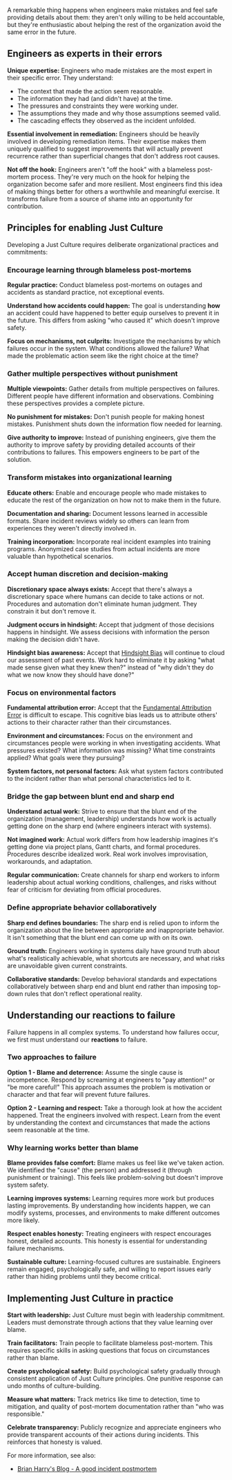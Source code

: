 A remarkable thing happens when engineers make mistakes and feel safe providing details about them: they aren't only willing to be held accountable, but they're enthusiastic about helping the rest of the organization avoid the same error in the future.

## Engineers as experts in their errors

**Unique expertise:** Engineers who made mistakes are the most expert in their specific error. They understand:

- The context that made the action seem reasonable.
- The information they had (and didn't have) at the time.
- The pressures and constraints they were working under.
- The assumptions they made and why those assumptions seemed valid.
- The cascading effects they observed as the incident unfolded.

**Essential involvement in remediation:** Engineers should be heavily involved in developing remediation items. Their expertise makes them uniquely qualified to suggest improvements that will actually prevent recurrence rather than superficial changes that don't address root causes.

**Not off the hook:** Engineers aren't "off the hook" with a blameless post-mortem process. They're very much on the hook for helping the organization become safer and more resilient. Most engineers find this idea of making things better for others a worthwhile and meaningful exercise. It transforms failure from a source of shame into an opportunity for contribution.

## Principles for enabling Just Culture

Developing a Just Culture requires deliberate organizational practices and commitments:

### Encourage learning through blameless post-mortems

**Regular practice:** Conduct blameless post-mortems on outages and accidents as standard practice, not exceptional events.

**Understand how accidents could happen:** The goal is understanding **how** an accident could have happened to better equip ourselves to prevent it in the future. This differs from asking "who caused it" which doesn't improve safety.

**Focus on mechanisms, not culprits:** Investigate the mechanisms by which failures occur in the system. What conditions allowed the failure? What made the problematic action seem like the right choice at the time?

### Gather multiple perspectives without punishment

**Multiple viewpoints:** Gather details from multiple perspectives on failures. Different people have different information and observations. Combining these perspectives provides a complete picture.

**No punishment for mistakes:** Don't punish people for making honest mistakes. Punishment shuts down the information flow needed for learning.

**Give authority to improve:** Instead of punishing engineers, give them the authority to improve safety by providing detailed accounts of their contributions to failures. This empowers engineers to be part of the solution.

### Transform mistakes into organizational learning

**Educate others:** Enable and encourage people who made mistakes to educate the rest of the organization on how not to make them in the future.

**Documentation and sharing:** Document lessons learned in accessible formats. Share incident reviews widely so others can learn from experiences they weren't directly involved in.

**Training incorporation:** Incorporate real incident examples into training programs. Anonymized case studies from actual incidents are more valuable than hypothetical scenarios.

### Accept human discretion and decision-making

**Discretionary space always exists:** Accept that there's always a discretionary space where humans can decide to take actions or not. Procedures and automation don't eliminate human judgment. They constrain it but don't remove it.

**Judgment occurs in hindsight:** Accept that judgment of those decisions happens in hindsight. We assess decisions with information the person making the decision didn't have.

**Hindsight bias awareness:** Accept that [Hindsight Bias](http://en.wikipedia.org/wiki/Hindsight) will continue to cloud our assessment of past events. Work hard to eliminate it by asking "what made sense given what they knew then?" instead of "why didn't they do what we now know they should have done?"

### Focus on environmental factors

**Fundamental attribution error:** Accept that the [Fundamental Attribution Error](http://en.wikipedia.org/wiki/Fundamental_attribution_error) is difficult to escape. This cognitive bias leads us to attribute others' actions to their character rather than their circumstances.

**Environment and circumstances:** Focus on the environment and circumstances people were working in when investigating accidents. What pressures existed? What information was missing? What time constraints applied? What goals were they pursuing?

**System factors, not personal factors:** Ask what system factors contributed to the incident rather than what personal characteristics led to it.

### Bridge the gap between blunt end and sharp end

**Understand actual work:** Strive to ensure that the blunt end of the organization (management, leadership) understands how work is actually getting done on the sharp end (where engineers interact with systems).

**Not imagined work:** Actual work differs from how leadership imagines it's getting done via project plans, Gantt charts, and formal procedures. Procedures describe idealized work. Real work involves improvisation, workarounds, and adaptation.

**Regular communication:** Create channels for sharp end workers to inform leadership about actual working conditions, challenges, and risks without fear of criticism for deviating from official procedures.

### Define appropriate behavior collaboratively

**Sharp end defines boundaries:** The sharp end is relied upon to inform the organization about the line between appropriate and inappropriate behavior. It isn't something that the blunt end can come up with on its own.

**Ground truth:** Engineers working in systems daily have ground truth about what's realistically achievable, what shortcuts are necessary, and what risks are unavoidable given current constraints.

**Collaborative standards:** Develop behavioral standards and expectations collaboratively between sharp end and blunt end rather than imposing top-down rules that don't reflect operational reality.

## Understanding our reactions to failure

Failure happens in all complex systems. To understand how failures occur, we first must understand our **reactions** to failure.

### Two approaches to failure

**Option 1 - Blame and deterrence:** Assume the single cause is incompetence. Respond by screaming at engineers to "pay attention!" or "be more careful!" This approach assumes the problem is motivation or character and that fear will prevent future failures.

**Option 2 - Learning and respect:** Take a thorough look at how the accident happened. Treat the engineers involved with respect. Learn from the event by understanding the context and circumstances that made the actions seem reasonable at the time.

### Why learning works better than blame

**Blame provides false comfort:** Blame makes us feel like we've taken action. We identified the "cause" (the person) and addressed it (through punishment or training). This feels like problem-solving but doesn't improve system safety.

**Learning improves systems:** Learning requires more work but produces lasting improvements. By understanding how incidents happen, we can modify systems, processes, and environments to make different outcomes more likely.

**Respect enables honesty:** Treating engineers with respect encourages honest, detailed accounts. This honesty is essential for understanding failure mechanisms.

**Sustainable culture:** Learning-focused cultures are sustainable. Engineers remain engaged, psychologically safe, and willing to report issues early rather than hiding problems until they become critical.

## Implementing Just Culture in practice

**Start with leadership:** Just Culture must begin with leadership commitment. Leaders must demonstrate through actions that they value learning over blame.

**Train facilitators:** Train people to facilitate blameless post-mortem. This requires specific skills in asking questions that focus on circumstances rather than blame.

**Create psychological safety:** Build psychological safety gradually through consistent application of Just Culture principles. One punitive response can undo months of culture-building.

**Measure what matters:** Track metrics like time to detection, time to mitigation, and quality of post-mortem documentation rather than "who was responsible."

**Celebrate transparency:** Publicly recognize and appreciate engineers who provide transparent accounts of their actions during incidents. This reinforces that honesty is valued.

For more information, see also:

- [Brian Harry's Blog - A good incident postmortem](https://blogs.msdn.microsoft.com/bharry/2018/03/02/a-good-incident-postmortem/)
